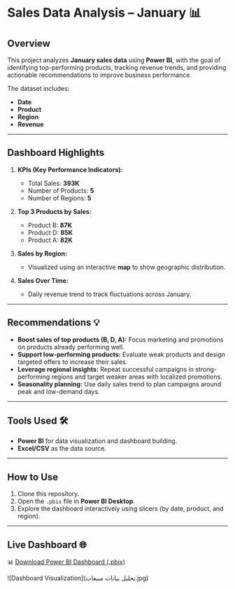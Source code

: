 # Sales Data Analysis – January 📊

## Overview

This project analyzes **January sales data** using **Power BI**, with the goal of identifying top-performing products, tracking revenue trends, and providing actionable recommendations to improve business performance.

The dataset includes:

* **Date**
* **Product**
* **Region**
* **Revenue**

---

## Dashboard Highlights

1. **KPIs (Key Performance Indicators):**

   * Total Sales: **393K**
   * Number of Products: **5**
   * Number of Regions: **5**

2. **Top 3 Products by Sales:**

   * Product B: **87K**
   * Product D: **85K**
   * Product A: **82K**

3. **Sales by Region:**

   * Visualized using an interactive **map** to show geographic distribution.

4. **Sales Over Time:**

   * Daily revenue trend to track fluctuations across January.

---

## Recommendations 💡

* **Boost sales of top products (B, D, A):** Focus marketing and promotions on products already performing well.
* **Support low-performing products:** Evaluate weak products and design targeted offers to increase their sales.
* **Leverage regional insights:** Repeat successful campaigns in strong-performing regions and target weaker areas with localized promotions.
* **Seasonality planning:** Use daily sales trend to plan campaigns around peak and low-demand days.

---

## Tools Used 🛠️

* **Power BI** for data visualization and dashboard building.
* **Excel/CSV** as the data source.

---

## How to Use

1. Clone this repository.
2. Open the `.pbix` file in **Power BI Desktop**.
3. Explore the dashboard interactively using slicers (by date, product, and region).

---

## Live Dashboard 🌐
📊 [Download Power BI Dashboard (.pbix)](تحليل%20بيانات%20مبيعات.pbix)  

![Dashboard Visualization](تحليل بيانات مبيعات.jpg)
